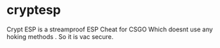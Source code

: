 # cryptesp
Crypt ESP is a streamproof ESP Cheat for CSGO Which doesnt use any hoking methods . So it is vac secure.
